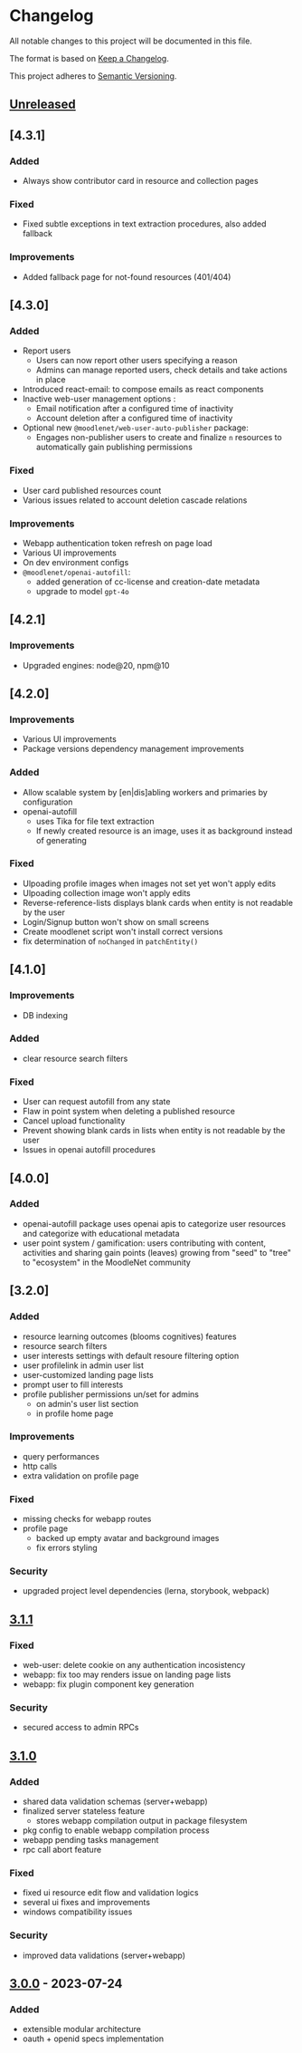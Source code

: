# Changelog

All notable changes to this project will be documented in this file.

The format is based on [Keep a Changelog](https://keepachangelog.com/en/1.0.0/).

This project adheres to [Semantic Versioning](https://semver.org/spec/v2.0.0.html).

## [Unreleased]

## [4.3.1]

### Added

- Always show contributor card in resource and collection pages

### Fixed

- Fixed subtle exceptions in text extraction procedures, also added fallback

### Improvements

- Added fallback page for not-found resources (401/404)

## [4.3.0]

### Added

- Report users
  - Users can now report other users specifying a reason
  - Admins can manage reported users, check details and take actions in place
- Introduced react-email: to compose emails as react components
- Inactive web-user management options :
  - Email notification after a configured time of inactivity
  - Account deletion after a configured time of inactivity
- Optional new `@moodlenet/web-user-auto-publisher` package:
  - Engages non-publisher users to create and finalize `n` resources to automatically gain publishing permissions

### Fixed

- User card published resources count
- Various issues related to account deletion cascade relations

### Improvements

- Webapp authentication token refresh on page load
- Various UI improvements
- On dev environment configs
- `@moodlenet/openai-autofill`:
  - added generation of cc-license and creation-date metadata
  - upgrade to model `gpt-4o`

## [4.2.1]

### Improvements

- Upgraded engines: node@20, npm@10

## [4.2.0]

### Improvements

- Various UI improvements
- Package versions dependency management improvements

### Added

- Allow scalable system by [en|dis]abling workers and primaries by configuration
- openai-autofill
  - uses Tika for file text extraction
  - If newly created resource is an image, uses it as background instead of generating

### Fixed

- Ulpoading profile images when images not set yet won't apply edits
- Ulpoading collection image won't apply edits
- Reverse-reference-lists displays blank cards when entity is not readable by the user
- Login/Signup button won't show on small screens
- Create moodlenet script won't install correct versions
- fix determination of `noChanged` in `patchEntity()`

## [4.1.0]

### Improvements

- DB indexing

### Added

- clear resource search filters

### Fixed

- User can request autofill from any state
- Flaw in point system when deleting a published resource
- Cancel upload functionality
- Prevent showing blank cards in lists when entity is not readable by the user
- Issues in openai autofill procedures

## [4.0.0]

### Added

- openai-autofill package uses openai apis to categorize user resources and categorize with educational metadata
- user point system / gamification: users contributing with content, activities and sharing gain points (leaves) growing from "seed" to "tree" to "ecosystem" in the MoodleNet community

## [3.2.0]

### Added

- resource learning outcomes (blooms cognitives) features
- resource search filters
- user interests settings with default resoure filtering option
- user profilelink in admin user list
- user-customized landing page lists
- prompt user to fill interests
- profile publisher permissions un/set for admins
  - on admin's user list section
  - in profile home page

### Improvements

- query performances
- http calls
- extra validation on profile page

### Fixed

- missing checks for webapp routes
- profile page
  - backed up empty avatar and background images
  - fix errors styling

### Security

- upgraded project level dependencies (lerna, storybook, webpack)

## [3.1.1]

### Fixed

- web-user: delete cookie on any authentication incosistency
- webapp: fix too may renders issue on landing page lists
- webapp: fix plugin component key generation

### Security

- secured access to admin RPCs

## [3.1.0]

### Added

- shared data validation schemas (server+webapp)
- finalized server stateless feature
  - stores webapp compilation output in package filesystem
- pkg config to enable webapp compilation process
- webapp pending tasks management
- rpc call abort feature

### Fixed

- fixed ui resource edit flow and validation logics
- several ui fixes and improvements
- windows compatibility issues

### Security

- improved data validations (server+webapp)

## [3.0.0] - 2023-07-24

### Added

- extensible modular architecture
- oauth + openid specs implementation

[unreleased]: https://github.com/moodle/moodlenet/compare/v3.1.1...HEAD
[3.1.1]: https://github.com/moodle/moodlenet/releases/tag/v3.1.1
[3.1.0]: https://github.com/moodle/moodlenet/releases/tag/v3.1.0
[3.0.0]: https://github.com/moodle/moodlenet/releases/tag/v3.0.0
